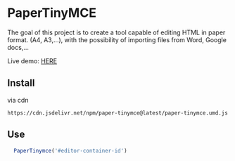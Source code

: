 # PaperTinyMCE

The goal of this project is to create a tool capable of editing HTML in paper format. (A4, A3,…),
with the possibility of importing files from Word, Google docs,...

Live demo: [HERE](https://juancamejoalarcon.github.io/paper-tinymce/live-demo/)

## Install

via cdn

```
https://cdn.jsdelivr.net/npm/paper-tinymce@latest/paper-tinymce.umd.js
```


## Use

```js
  PaperTinymce('#editor-container-id')
```